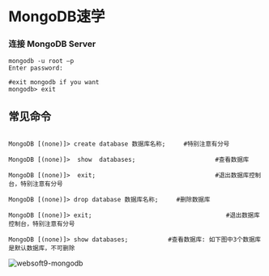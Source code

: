 # MongoDB速学

### 连接 MongoDB Server

~~~
mongodb -u root –p
Enter password:

#exit mongodb if you want
mongodb> exit  
~~~

## 常见命令

```

MongoDB [(none)]> create database 数据库名称;     #特别注意有分号

MongoDB [(none)]>  show  databases;                      #查看数据库

MongoDB [(none)]>  exit;                                 #退出数据库控制台，特别注意有分号

MongoDB [(none)]> drop database 数据库名称;     #删除数据库

MongoDB [(none)]> exit;                                     #退出数据库控制台，特别注意有分号

MongoDB [(none)]> show databases;           #查看数据库: 如下图中3个数据库是默认数据库，不可删除

```
![websoft9-mongodb](http://libs.websoft9.com/Websoft9/DocsPicture/zh/mongodb/mongodb_databases_default.png)
